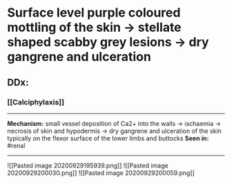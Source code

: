 # Surface level purple coloured mottling of the skin -> stellate shaped scabby grey lesions -> dry gangrene and ulceration
## DDx:
### [[Calciphylaxis]]

---
**Mechanism:** small vessel deposition of Ca2+ into the walls -> ischaemia -> necrosis of skin and hypodermis -> dry gangrene and ulceration of the skin typically on the flexor surface of the lower limbs and buttocks
**Seen in:** #renal 

---


![[Pasted image 20200929195939.png]]
![[Pasted image 20200929200030.png]]
![[Pasted image 20200929200059.png]]